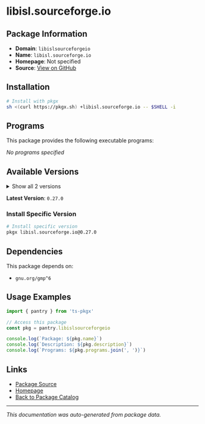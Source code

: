 # libisl.sourceforge.io

>

## Package Information

- **Domain**: `libislsourceforgeio`
- **Name**: `libisl.sourceforge.io`
- **Homepage**: Not specified
- **Source**: [View on GitHub](https://github.com/pkgxdev/pantry/tree/main/projects/libisl.sourceforge.io/package.yml)

## Installation

```bash
# Install with pkgx
sh <(curl https://pkgx.sh) +libisl.sourceforge.io -- $SHELL -i
```

## Programs

This package provides the following executable programs:

*No programs specified*

## Available Versions

<details>
<summary>Show all 2 versions</summary>

- `0.27.0`, `0.26.0`

</details>

**Latest Version**: `0.27.0`

### Install Specific Version

```bash
# Install specific version
pkgx libisl.sourceforge.io@0.27.0
```

## Dependencies

This package depends on:

- `gnu.org/gmp^6`

## Usage Examples

```typescript
import { pantry } from 'ts-pkgx'

// Access this package
const pkg = pantry.libislsourceforgeio

console.log(`Package: ${pkg.name}`)
console.log(`Description: ${pkg.description}`)
console.log(`Programs: ${pkg.programs.join(', ')}`)
```

## Links

- [Package Source](https://github.com/pkgxdev/pantry/tree/main/projects/libisl.sourceforge.io/package.yml)
- [Homepage](#)
- [Back to Package Catalog](../package-catalog.md)

---

*This documentation was auto-generated from package data.*
